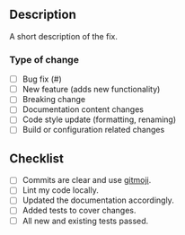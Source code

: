## Description

A short description of the fix.

### Type of change

-   [ ] Bug fix (#<!-- issue-number -->)
-   [ ] New feature (adds new functionality)
-   [ ] Breaking change <!-- (would cause existing functionality to not work as expected) -->
-   [ ] Documentation content changes
-   [ ] Code style update (formatting, renaming)
-   [ ] Build or configuration related changes

## Checklist

-   [ ] Commits are clear and use [gitmoji](https://github.com/carloscuesta/gitmoji).
-   [ ] Lint my code locally.
-   [ ] Updated the documentation accordingly.
-   [ ] Added tests to cover changes.
-   [ ] All new and existing tests passed.
